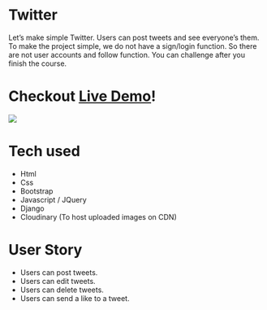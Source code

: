 # Twitter
Let’s make simple Twitter. Users can post tweets and see everyone’s them.
To make the project simple, we do not have a sign/login function.
So there are not user accounts and follow function. You can challenge after you finish the course.

# Checkout [Live Demo](https://twitterclone-kyle.herokuapp.com/)!

![](https://user-images.githubusercontent.com/87539893/145264789-3a7ae655-b414-4209-bfa8-9df25eab5f6d.png)



# Tech used

* Html
* Css
* Bootstrap
* Javascript / JQuery
* Django
* Cloudinary (To host uploaded images on CDN)

# User Story

* Users can post tweets.
* Users can edit tweets.
* Users can delete tweets.
* Users can send a like to a tweet.
